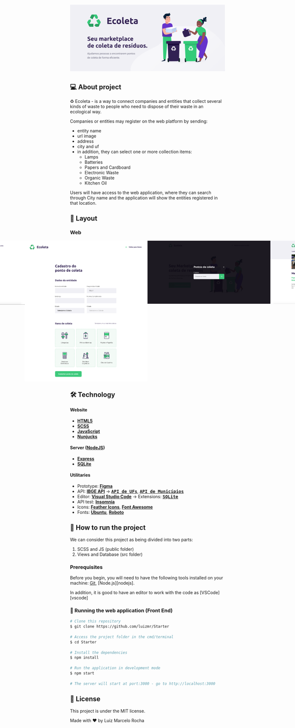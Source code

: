 <h1 align="center">
    <img alt="NextLevelWeek" title="#NextLevelWeek" src="./assets/banner.png" />
</h1>

## 💻 About project

♻️ Ecoleta - is a way to connect companies and entities that collect several kinds of waste to people who need to dispose of their waste in an ecological way.

Companies or entities may register on the web platform by sending:

-   entity name
-   url image
-   address
-   city and uf
-   in addition, they can select one or more collection items:
    -   Lamps
    -   Batteries
    -   Papers and Cardboard
    -   Electronic Waste
    -   Organic Waste
    -   Kitchen Oil

Users will have access to the web application, where they can search through City name and the application will show the entities registered in that location.

## 🎨 Layout

### Web

<p align="center" style="display: flex; align-items: flex-start; justify-content: center;">
  <img alt="NextLevelWeek" title="#NextLevelWeek" src="./assets/home.png" width="400px">

  <img alt="NextLevelWeek" title="#NextLevelWeek" src="./assets/create.png" width="400px">
  <img alt="NextLevelWeek" title="#NextLevelWeek" src="./assets/search.png" width="400px">
  <img alt="NextLevelWeek" title="#NextLevelWeek" src="./assets/detail.png" width="400px">
</p>

## 🛠 Technology

#### **Website**

-   **[HTML5](https://developer.mozilla.org/pt-BR/docs/Web/HTML/HTML5)**
-   **[SCSS](https://sass-lang.com/documentation/syntax)**
-   **[JavaScript](https://developer.mozilla.org/pt-BR/docs/Web/JavaScript)**
-   **[Nunjucks](https://mozilla.github.io/nunjucks/)**

#### **Server** ([NodeJS](https://nodejs.org/en/))

-   **[Express](https://expressjs.com/)**
-   **[SQLite](https://github.com/mapbox/node-sqlite3)**

#### **Utilitaries**

-   Prototype: **[Figma](https://www.figma.com/)**
-   API: **[IBGE API](https://servicodados.ibge.gov.br/api/docs/localidades?versao=1)** &rarr; **<kbd>[API de UFs](https://servicodados.ibge.gov.br/api/docs/localidades?versao=1#api-ufs-estadosget)</kbd>**, **<kbd>[API de Municípios](https://servicodados.ibge.gov.br/api/docs/localidades?versao=1#api-municipios-estadosufmunicipiosget)</kbd>**
-   Editor: **[Visual Studio Code](https://code.visualstudio.com/)** &rarr; Extensions: **<kbd>[SQLite](https://marketplace.visualstudio.com/items?itemname=alexcvzz.vscode-sqlite)</kbd>**
-   API test: **[Insomnia](https://insomnia.rest/)**
-   Icons: **[Feather Icons](https://feathericons.com/)**, **[Font Awesome](https://fontawesome.com/)**
-   Fonts: **[Ubuntu](https://fonts.google.com/specimen/ubuntu)**, **[Roboto](https://fonts.google.com/specimen/roboto)**

## 🚀 How to run the project

We can consider this project as being divided into two parts:

1. SCSS and JS (public folder)
2. Views and Database (src folder)

### Prerequisites

Before you begin, you will need to have the following tools installed on your machine:
[Git](https://git-scm.com), [Node.js][nodejs].

In addition, it is good to have an editor to work with the code as [VSCode][vscode]

### 🧭 Running the web application (Front End)

```bash
# Clone this repository
$ git clone https://github.com/luizmr/Starter

# Access the project folder in the cmd/terminal
$ cd Starter

# Install the dependencies
$ npm install

# Run the application in development mode
$ npm start

# The server will start at port:3000 - go to http://localhost:3000
```

## 📝 License

This project is under the MIT license.

Made with ❤️ by Luiz Marcelo Rocha
